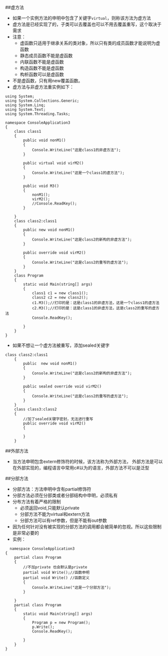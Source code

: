 ##虚方法
 - 如果一个实例方法的申明中包含了关键字`virtual`，则称该方法为虚方法
 - 虚方法是已经实现了的，子类可以去覆盖也可以不用去覆盖重写，这个取决于需求
 - 注意： 
   - 虚函数只适用于继承关系的类对象，所以只有类的成员函数才能说明为虚函数
   - 静态成员函数不能是虚函数
   - 内联函数不能是虚函数
   - 构造函数不能是虚函数
   - 构析函数可以是虚函数
 - 不是虚函数，只有用new覆盖函数。
 - 虚方法与非虚方法重实例如下：


```
using System;
using System.Collections.Generic;
using System.Linq;
using System.Text;
using System.Threading.Tasks;

namespace ConsoleApplication3
{
    class class1
    {
        public void nonM1()
        {
            Console.WriteLine("这是class1的非虚方法");
        }

        public virtual void virM2()
        {
            Console.WriteLine("这是一个class1的虚方法");
        }

        public void M3()
        {
            nonM1();
            virM2();
            //Console.ReadKey();
        }

    }
    class class2:class1
    {
        public new void nonM1()
        {
            Console.WriteLine("这是class2的新构的非虚方法");
        }

        public override void virM2()
        {
            Console.WriteLine("这是class2的重写的虚方法");
        }
    }
    class Program
    {
        static void Main(string[] args)
        {
            class1 c1 = new class1();
            class2 c2 = new class2();
            c1.M3();//打印的是：这是class1的非虚方法，这是一个class1的虚方法
            c2.M3();//打印的是：这是class1的非虚方法，这是class2的重写的虚方法
            Console.ReadKey();
            
        }
    }
}
```

- 如果不想让一个虚方法被重写，添加sealed关键字


```
class class2:class1
    {
        public  new void nonM1()
        {
            Console.WriteLine("这是class2的新构的非虚方法");
        }

        public sealed override void virM2()
        {
            Console.WriteLine("这是class2的重写的虚方法");
        }
    }
    class class3:class2
    {
        //加了sealed关键字密封，无法进行重写
        public override void virM2()
        {

        }
    }
```

##外部方法
 - 当方法申明包含extern修饰符的时候，该方法称为外部方法，
 外部方法是可以在外部实现的，编程语言中常用c#以为的语言，外部方法不可以是泛型
 
 
##分部方法
 - 分部方法：方法申明中含有partial修饰符
 - 分部方法必须在分部类或者分部结构中申明，必须私有
 - 分布方法有着严格的限制
   -  必须返回void,只能默认private
   -  分部方法不能为virtual和extern方法
   -  分部方法可以有ref参数，但是不能有out参数
  - 因为任何针对没有被实现的分部方法的调用都会被简单的忽视。所以这些限制是非常必要的
  - 实例：


```
  namespace ConsoleApplication3
{
    partial class Program
    {
        //不加private 也会默认是private
        partial void Write();//函数申明
        partial void Write() //函数定义
        {
            Console.WriteLine("这是一个分部方法");
        }

    }
    partial class Program
    {
        static void Main(string[] args)
        {
            Program p = new Program();
            p.Write();
            Console.ReadKey();
            
        }
    }
}
```



```

```


   
  





